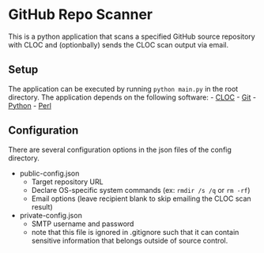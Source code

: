 # GitHub Repo Scanner

This is a python application that scans a specified GitHub source repository with CLOC and (optionbally) sends the CLOC scan output via email.

## Setup
The application can be executed by running `python main.py` in the root directory.
The application depends on the following software:
    - [CLOC](http://cloc.sourceforge.net/)
    - [Git](https://www.python.org/)
    - [Python](https://git-scm.com/)
    - [Perl](https://www.perl.org/)
    
## Configuration
There are several configuration options in the json files of the config directory. 
- public-config.json
    - Target repository URL
    - Declare OS-specific system commands (ex: `rmdir /s /q` or `rm -rf`)
    - Email options (leave recipient blank to skip emailing the CLOC scan result)
- private-config.json 
    - SMTP username and password
    - note that this file is ignored in .gitignore such that it can contain sensitive information that belongs outside of source control.